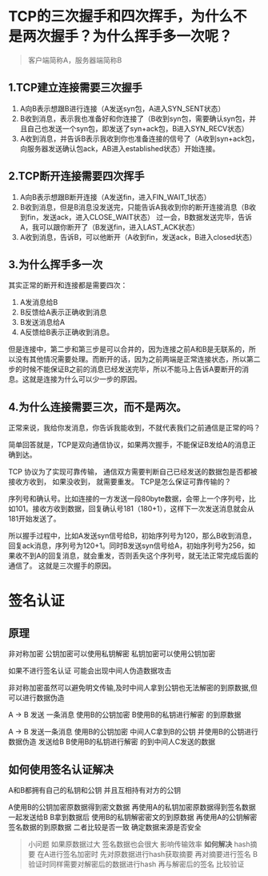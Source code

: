# TCP的三次握手和四次挥手，为什么不是两次握手？为什么挥手多一次呢？
> 客户端简称A，服务器端简称B

## 1.TCP建立连接需要三次握手

1. A向B表示想跟B进行连接（A发送syn包，A进入SYN_SENT状态）
2. B收到消息，表示我也准备好和你连接了（B收到syn包，需要确认syn包，并且自己也发送一个syn包，即发送了syn+ack包，B进入SYN_RECV状态）
3. A收到消息，并告诉B表示我收到你也准备连接的信号了（A收到syn+ack包，向服务器发送确认包ack，AB进入established状态）开始连接。

## 2.TCP断开连接需要四次挥手

1. A向B表示想跟B断开连接（A发送fin，进入FIN_WAIT_1状态）
2. B收到消息，但是B消息没发送完，只能告诉A我收到你的断开连接消息（B收到fin，发送ack，进入CLOSE_WAIT状态）
过一会，B数据发送完毕，告诉A，我可以跟你断开了（B发送fin，进入LAST_ACK状态）
3. A收到消息，告诉B，可以他断开（A收到fin，发送ack，B进入closed状态）

## 3.为什么挥手多一次
其实正常的断开和连接都是需要四次：

1. A发消息给B
2. B反馈给A表示正确收到消息
3. B发送消息给A
4. A反馈给B表示正确收到消息。

但是连接中，第二步和第三步是可以合并的，因为连接之前A和B是无联系的，所以没有其他情况需要处理。而断开的话，因为之前两端是正常连接状态，所以第二步的时候不能保证B之前的消息已经发送完毕，所以不能马上告诉A要断开的消息。这就是连接为什么可以少一步的原因。
## 4.为什么连接需要三次，而不是两次。
正常来说，我给你发消息，你告诉我能收到，不就代表我们之前通信是正常的吗？

简单回答就是，TCP是双向通信协议，如果两次握手，不能保证B发给A的消息正确到达。

TCP 协议为了实现可靠传输， 通信双方需要判断自己已经发送的数据包是否都被接收方收到， 如果没收到， 就需要重发。
TCP是怎么保证可靠传输的？

序列号和确认号。比如连接的一方发送一段80byte数据，会带上一个序列号，比如101。接收方收到数据，回复确认号181（180+1），这样下一次发送消息就会从181开始发送了。

所以握手过程中，比如A发送syn信号给B，初始序列号为120，那么B收到消息，回复ack消息，序列号为120+1。同时B发送syn信号给A，初始序列号为256，如果收不到A的回复消息，就会重发，否则丢失这个序列号，就无法正常完成后面的通信了。
这就是三次握手的原因。

# 签名认证
## 原理
非对称加密 公钥加密可以使用私钥解密 私钥加密可以使用公钥加密

如果不进行签名认证 可能会出现中间人伪造数据攻击

非对称加密虽然可以避免明文传输,及时中间人拿到公钥也无法解密的到原数据,但可以进行数据伪造

A -> B 发送 一条消息 使用B的公钥加密 B使用B的私钥进行解密 的到原数据

A -> B 发送一条消息 使用B的公钥加密 中间人C拿到B的公钥 并使用B的公钥进行数据伪造 发送给B B使用B的私钥进行解密 的到中间人C发送的数据

## 如何使用签名认证解决

A和B都拥有自己的私钥和公钥 并且互相持有对方的公钥

A使用B的公钥加密原数据得到密文数据  再使用A的私钥加密原数据得到签名数据 一起发送给B
B拿到数据后 使用B的私钥解密密文的到原数据 再使用A的公钥解密签名数据的到原数据 二者比较是否一致 确定数据来源是否安全

> 小问题 如果原数据过大 签名数据也会很大 影响传输效率
**如何解决**
hash摘要 在A进行签名加密时 先对原数据进行hash获取摘要 再对摘要进行签名  B验证时同样需要对解密后的数据进行hash 再与解密后的签名 比较验证
